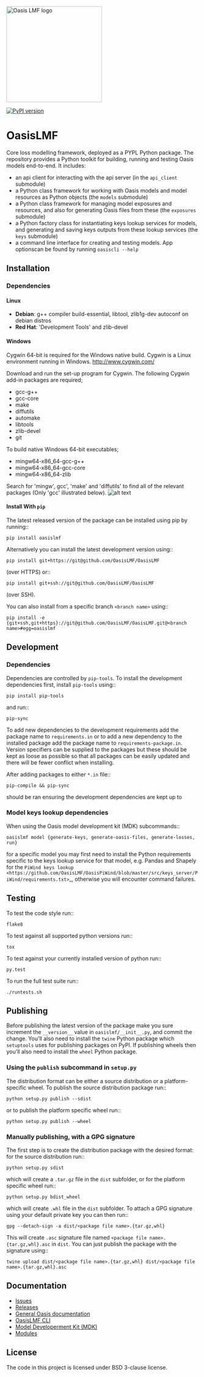 <img src="https://oasislmf.org/packages/oasis_theme_package/themes/oasis_theme/assets/src/oasis-lmf-colour.png" alt="Oasis LMF logo" width="250"/>

[![PyPI version](https://badge.fury.io/py/oasislmf.svg)](https://badge.fury.io/py/oasislmf)

# OasisLMF

Core loss modelling framework, deployed as a PYPL Python package.
The repository provides a Python toolkit for building, running and testing Oasis models end-to-end. 
It includes:
-  an api client for interacting with the api server (in the ``api_client`` submodule)
-  a Python class framework for working with Oasis models and model resources as Python objects (the ``models`` submodule)
-  a Python class framework for managing model exposures and resources, and also for generating Oasis files from these (the ``exposures`` submodule)
-  a Python factory class for instantiating keys lookup services for models, and generating and saving keys outputs from these lookup services (the ``keys`` submodule)
-  a command line interface for creating and testing models. App optionscan be found by running ``oasiscli --help``

## Installation

### Dependencies

#### Linux

 * **Debian**: g++ compiler build-essential, libtool, zlib1g-dev autoconf on debian distros
 * **Red Hat**: 'Development Tools' and zlib-devel

#### Windows

Cygwin 64-bit is required for the Windows native build.  Cygwin is a Linux environment running in Windows.
http://www.cygwin.com/

Download and run the set-up program for Cygwin.
The following Cygwin add-in packages are required;

* gcc-g++
* gcc-core
* make
* diffutils
* automake
* libtools
* zlib-devel
* git


To build native Windows 64-bit executables;

* mingw64-x86_64-gcc-g++
* mingw64-x86_64-gcc-core
* mingw64-x86_64-zlib

Search for 'mingw', gcc', 'make' and 'diffutils' to find all of the relevant packages (Only 'gcc' illustrated below).
![alt text](docs/img/cygwin1.jpg "Add-in packages")

#### Install With ``pip``

The latest released version of the package can be installed using pip
by running::

    pip install oasislmf

Alternatively you can install the latest development version using::

    pip install git+https://git@github.com/OasisLMF/OasisLMF

(over HTTPS) or::

    pip install git+ssh://git@github.com/OasisLMF/OasisLMF

(over SSH).

You can also install from a specific branch ``<branch name>`` using::

    pip install -e {git+ssh,git+https}://git@github.com/OasisLMF/OasisLMF.git@<branch name>#egg=oasislmf

## Development

### Dependencies

Dependencies are controlled by ``pip-tools``. To install the development dependencies
first, install ``pip-tools`` using::

    pip install pip-tools

and run::

    pip-sync

To add new dependencies to the development requirements add the package name to ``requirements.in`` or
to add a new dependency to the installed package add the package name to ``requirements-package.in``.
Version specifiers can be supplied to the packages but these should be kept as loose as possible so that
all packages can be easily updated and there will be fewer conflict when installing.

After adding packages to either ``*.in`` file::

    pip-compile && pip-sync

should be ran ensuring the development dependencies are kept up to

### Model keys lookup dependencies

When using the Oasis model development kit (MDK) subcommands::

    oasislmf model {generate-keys, generate-oasis-files, generate-losses, run}

for a specific model you may first need to install the Python requirements specific to the
keys lookup service for that model, e.g. Pandas and Shapely for the `PiWind keys lookup <https://github.com/OasisLMF/OasisPiWind/blob/master/src/keys_server/PiWind/requirements.txt>`_, otherwise you will encounter command failures.

## Testing

To test the code style run::

    flake8

To test against all supported python versions run::

    tox

To test against your currently installed version of python run::

    py.test

To run the full test suite run::

    ./runtests.sh

## Publishing

Before publishing the latest version of the package make you sure increment the ``__version__`` value in ``oasislmf/__init__.py``, and commit the change. You'll also need to install the ``twine`` Python package which ``setuptools`` uses for publishing packages on PyPI. If publishing wheels then you'll also need to install the ``wheel`` Python package.

### Using the ``publish`` subcommand in ``setup.py``

The distribution format can be either a source distribution or a platform-specific wheel. To publish the source distribution package run::

    python setup.py publish --sdist

or to publish the platform specific wheel run::

    python setup.py publish --wheel

### Manually publishing, with a GPG signature

The first step is to create the distribution package with the desired format: for the source distribution run::

    python setup.py sdist

which will create a ``.tar.gz`` file in the ``dist`` subfolder, or for the platform specific wheel run::

    python setup.py bdist_wheel

which will create ``.whl`` file in the ``dist`` subfolder. To attach a GPG signature using your default private key you can then run::

    gpg --detach-sign -a dist/<package file name>.{tar.gz,whl}

This will create ``.asc`` signature file named ``<package file name>.{tar.gz,whl}.asc`` in ``dist``. You can just publish the package with the signature using::

    twine upload dist/<package file name>.{tar.gz,whl} dist/<package file name>.{tar.gz,whl}.asc
    
## Documentation
* <a href="https://github.com/OasisLMF/OasisLMF/issues">Issues</a>
* <a href="https://github.com/OasisLMF/OasisLMF/releases">Releases</a>
* <a href="https://oasislmf.github.io">General Oasis documentation</a>
* <a href="http://localhost:8000/html/docs/oasis_cli.html">OasisLMF CLI</a>
* <a href="http://localhost:8000/html/docs/oasis_cli.html">Model Developerment Kit (MDK)</a>
* <a href="http://localhost:8000/html/OasisLmf/modules.html">Modules</a>

## License
The code in this project is licensed under BSD 3-clause license.
    
    
    
